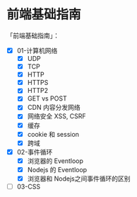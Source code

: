 # 前端基础指南

「前端基础指南」：

- [x] 01-计算机网络
  - [x] UDP
  - [x] TCP
  - [x] HTTP
  - [x] HTTPS
  - [x] HTTP2
  - [x] GET vs POST
  - [x] CDN 内容分发网络
  - [x] 网络安全 XSS, CSRF
  - [x] 缓存
  - [x] cookie 和 session
  - [x] 跨域
- [x] 02-事件循环
  - [x] 浏览器的 Eventloop
  - [x] Nodejs 的 Eventloop
  - [x] 浏览器和 Nodejs之间事件循环的区别 
- [ ] 03-CSS
